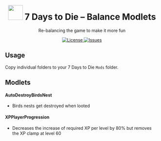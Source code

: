 
<h1 align="center">
  <img src="https://user-images.githubusercontent.com/6136865/29045114-9ae8e510-7bc2-11e7-8487-19552001aafd.png" height="48">
  7 Days to Die – Balance Modlets
</h1>

<p align="center">
  Re-balancing the game to make it more fun
</p>

<p align="center">
  <a href="https://raw.githubusercontent.com/n4bb12/7d2d-modlets/master/LICENSE">
    <img alt="License" src="https://flat.badgen.net/github/license/n4bb12/7d2d-modlets?icon=github">
  </a>
  <a href="https://github.com/n4bb12/7d2d-modlets/issues/new">
    <img alt="Issues" src="https://flat.badgen.net/badge/github/create issue/pink?icon=github">
  </a>
</p>

## Usage

Copy individual folders to your 7 Days to Die `Mods` folder.

## Modlets

#### AutoDestroyBirdsNest

- Birds nests get destroyed when looted

#### XPPlayerProgression

- Decreases the increase of required XP per level by 80% but removes the XP clamp at level 60
